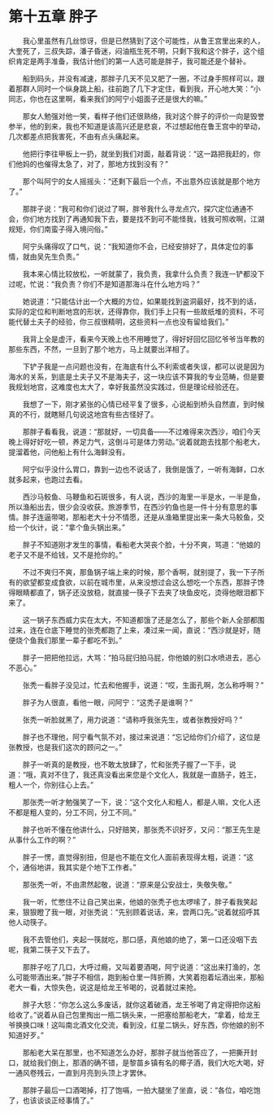 # 第十五章 胖子


　　我心里虽然有几丝惊讶，但是已然猜到了这个可能性，从鲁王宫里出来的人，大奎死了，三叔失踪，潘子昏迷，闷油瓶生死不明，只剩下我和这个胖子，这个组织肯定是两手准备，我估计他们的第一人选可能是胖子，我可能还是个替补。

　　船到码头，并没有减速，那胖子几天不见又肥了一圈，不过身手照样可以，跟着那群人同时一个纵身跳上船，往前跑了几下才定住，看到我，开心地大笑：“小同志，你也在这里啊，看来我们的阿宁小姐面子还是很大的嘛。”

　　那女人勉强对他一笑，看样子他们还很熟络，我对这个胖子的评价一向是毁誉参半，他的到来，我也不知道是该高兴还是悲哀，不过想起他在鲁王宫中的举动，几次都差点把我害死，不由有点头痛起来。

　　他把行李往甲板上一扔，就坐到我们对面，敲着背说：“这一路把我赶的，你们他妈的也催得太急了，对了，那地方找到没有？”

　　那个叫阿宁的女人摇摇头：“还剩下最后一个点，不出意外应该就是那个地方了。”

　　那胖子说：“我可和你们说过了啊，胖爷我什么寻龙点穴，探穴定位通通不会，你们地方找到了再通知我下去，要是找不到可不能怪我，钱我可照收啊，江湖规矩，你们南蛮子得入境问俗。”

　　阿宁头痛得叹了口气，说：“我知道你不会，已经安排好了，具体定位的事情，就由吴先生负责。”

　　我本来心情比较放松，一听就蒙了，我负责，我拿什么负责？我连一铲都没下过呢，忙说：“我负责？你们不是知道那海斗在什么地方吗？”

　　她说道：“只能估计出一个大概的方位，如果能找到盗洞最好，找不到的话，实际的定位和判断地宫的形状，还得靠你，我们手上只有一些故纸堆的资料，不可能代替土夫子的经验，你三叔很精明，这些资料一点也没有留给我们。”

　　我背上全是虚汗，看来今天晚上也不用睡觉了，得好好回忆回忆爷爷当年教的那些东西，不然，一旦到了那个地方，马上就要出洋相了。

　　下铲子我是一点问题也没有，在海底有什么不利索或者失误，都可以说是因为海水的关系，到底是土夫子又不是海夫子，这一块应该不算我的专业范畴，但是要我规划地宫，这难度也太大了，幸好我虽然没实践过，但是理论经验还在。

　　我想了一下，刚才紧张的心情已经平复了很多，心说船到桥头自然直，到时候真的不行，就瞎掰几句说这地宫有些古怪好了。

　　那胖子看看我，说道：“那就好，一切具备——不过难得来次西沙，咱们今天晚上得好好吃一顿，养足力气，这倒斗可是体力劳动。”说着就跑去找那个船老大，提溜着他，问他船上有什么海鲜没有。

　　阿宁似乎没什么胃口，靠到一边也不说话了，我倒是饿了，一听有海鲜，口水就多起来，也跑过去看。

　　西沙马鲛鱼、马鞭鱼和石斑很多，有人说，西沙的海里一半是水，一半是鱼，所以渔船出去，很少会没收获。旅游季节，在西沙钓鱼也是一件十分有意思的事情。胖子连逼带喝，那船老大十分不情愿，还是从渔箱里提出来一条大马鲛鱼，交给一个伙计，说：“拿个鱼头锅出来。”

　　胖子不知道刚才发生的事情，看船老大哭丧个脸，十分不爽，骂道：“他娘的老子又不是不给钱，又不是抢你的。”

　　不过不爽归不爽，那鱼锅子端上来的时候，那个香啊，就别提了，我一下子所有的欲望都变成食欲，以前在城市里，从来没想过会这么想吃一个东西，那胖子馋得眼睛都直了，锅子还没放稳，就直接一筷子下去夹了块鱼皮吃，烫得他眼泪都下来了。

　　这一锅子东西威力实在太大，不知道都饿了还是怎么了，那些个新人全部都围过来，连在仓底下睡觉的张秃都跑了上来，凑过来一闻，直说：“西沙就是好，随便烧个鱼我们那里一辈子都吃不到。”

　　胖子一把把他拉远，大骂：“拍马屁归拍马屁，你他娘的别口水喷进去，恶心不恶心。”

　　张秃一看胖子没见过，忙去和他握手，说道：“哎，生面孔啊，怎么称呼啊？”

　　胖子为人很直，看他一眼，问阿宁：“这秃子是谁啊？”

　　张秃一听脸就黑了，用力说道：“请称呼我张先生，或者张教授好吗？”

　　胖子也不理他，阿宁看气氛不对，接过来说道：“忘记给你们介绍了，这位是张教授，也是我们这次的顾问之一。”

　　胖子一听真的是教授，也不敢太放肆了，忙和张秃子握了一下手，说道：“哦，真对不住了，我还真没看出来您是个文化人，我就是一直肠子，姓王，粗人一个，你别往心上去。”

　　那张秃一听才勉强笑了一下，说：“这个文化人和粗人，都是人嘛，文化人还不都是粗人变的，分工不同，分工不同。”

　　胖子也听不懂在他讲什么，只好赔笑，那张秃不识好歹，又问：“那王先生是从事什么工作的啊？”

　　胖子一愣，直觉得别扭，但是也不能在文化人面前表现得太粗，说道：“这个，通俗地讲，我其实是个地下工作者。”

　　那张秃一听，不由肃然起敬，说道：“原来是公安战士，失敬失敬。”

　　我一听，忙憋住不让自己笑出来，他娘的张秃子也太啰嗦了，胖子看我笑起来，狠狠瞪了我一眼，对张秃说：“先别顾着说话，来，尝两口先。”说着就招呼其他人动筷子。 

　　我不去管他们，夹起一筷就吃，那口感，真他娘的绝了，第一口还没咽下去呢，我第二筷子又下去了。

　　那胖子吃了几口，大呼过瘾，又叫着要酒喝，阿宁说道：“这出来打渔的，怎么可能带酒出来。”胖子不相信，跑到船仓里一阵折腾，大笑着抱着坛酒出来，那船老大一看，大惊失色，说这是给龙王爷喝的，说着就过来抢。

　　胖子大怒：“你怎么这么多废话，就你这着破酒，龙王爷喝了肯定得把你这船给收了。”说着从自己包里掏出一瓶二锅头来，一把塞给那船老大，“拿着，给龙王爷换换口味！这叫南北酒文化交流，看到没，红星二锅头，好东西，你他娘的别不知道好歹。”

　　那船老大呆在那里，也不知道怎么办好，那胖子就当他答应了，一把撕开封口，就给我们倒上，那酒的确不错，是黎苗乡镇有名的椰子酒，我们大吃大喝，好一通风卷残云，一直到月亮到头顶上才罢休。

　　那胖子最后一口酒喝掉，打了饱嗝，一拍大腿坐了坐直，说：“各位，咱吃饱了，也该谈谈正经事情了。”

